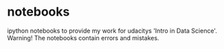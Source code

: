 notebooks
=========

ipython notebooks to provide my work for udacitys 'Intro in Data Science'. Warning! The notebooks contain errors and mistakes.
